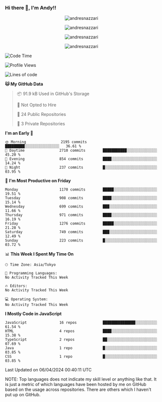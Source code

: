 ### Hi there 👋, I'm Andy!!

<p align="center" >
  <img src="https://github-profile-trophy.vercel.app/?username=AndresNazzari&theme=dracula&column=-1" alt="andresnazzari"/>
</p>

<p align="center">
  <img  src="https://github-readme-stats.vercel.app/api?username=AndresNazzari&count_private=true&show_icons=true&theme=dracula" alt="andresnazzari"/>
</p>
<p align="center">
  <img  src="https://github-readme-stats.vercel.app/api/top-langs/?username=AndresNazzari&layout=compact" alt="andresnazzari"/>
</p>
<p align="center" >
  <img src="https://github-readme-stats.vercel.app/api/wakatime?username=AndresNazzari" alt="andresnazzari"/>
</p>

<!--START_SECTION:waka-->
![Code Time](http://img.shields.io/badge/Code%20Time-966%20hrs%209%20mins-blue)

![Profile Views](http://img.shields.io/badge/Profile%20Views-0-blue)

![Lines of code](https://img.shields.io/badge/From%20Hello%20World%20I%27ve%20Written-6.2%20million%20lines%20of%20code-blue)

**🐱 My GitHub Data** 

> 📦 91.9 kB Used in GitHub's Storage 
 > 
> 🚫 Not Opted to Hire
 > 
> 📜 24 Public Repositories 
 > 
> 🔑 3 Private Repositories 
 > 
**I'm an Early 🐤** 

```text
🌞 Morning                2195 commits        █████████░░░░░░░░░░░░░░░░   36.61 % 
🌆 Daytime                2710 commits        ███████████░░░░░░░░░░░░░░   45.20 % 
🌃 Evening                854 commits         ████░░░░░░░░░░░░░░░░░░░░░   14.24 % 
🌙 Night                  237 commits         █░░░░░░░░░░░░░░░░░░░░░░░░   03.95 % 
```
📅 **I'm Most Productive on Friday** 

```text
Monday                   1170 commits        █████░░░░░░░░░░░░░░░░░░░░   19.51 % 
Tuesday                  908 commits         ████░░░░░░░░░░░░░░░░░░░░░   15.14 % 
Wednesday                699 commits         ███░░░░░░░░░░░░░░░░░░░░░░   11.66 % 
Thursday                 971 commits         ████░░░░░░░░░░░░░░░░░░░░░   16.19 % 
Friday                   1276 commits        █████░░░░░░░░░░░░░░░░░░░░   21.28 % 
Saturday                 749 commits         ███░░░░░░░░░░░░░░░░░░░░░░   12.49 % 
Sunday                   223 commits         █░░░░░░░░░░░░░░░░░░░░░░░░   03.72 % 
```


📊 **This Week I Spent My Time On** 

```text
🕑︎ Time Zone: Asia/Tokyo

💬 Programming Languages: 
No Activity Tracked This Week

🔥 Editors: 
No Activity Tracked This Week

💻 Operating System: 
No Activity Tracked This Week
```

**I Mostly Code in JavaScript** 

```text
JavaScript               16 repos            ███████████████░░░░░░░░░░   61.54 % 
HTML                     4 repos             ████░░░░░░░░░░░░░░░░░░░░░   15.38 % 
TypeScript               2 repos             ██░░░░░░░░░░░░░░░░░░░░░░░   07.69 % 
Java                     1 repo              █░░░░░░░░░░░░░░░░░░░░░░░░   03.85 % 
CSS                      1 repo              █░░░░░░░░░░░░░░░░░░░░░░░░   03.85 % 
```




 Last Updated on 06/04/2024 00:40:11 UTC
<!--END_SECTION:waka-->

NOTE: Top languages does not indicate my skill level or anything like that. It is just a metric of which languages have been hosted by me on GitHub based on the usage across repositories. There are others which I haven't put up on GitHub.

<!-- Here are some ideas to get you started:

-   🔭 I’m currently working on ...
-   🌱 I’m currently learning ...
-   👯 I’m looking to collaborate on ...
-   🤔 I’m looking for help with ...
-   💬 Ask me about ...
-   📫 How to reach me: ...
-   😄 Pronouns: ...
-   ⚡ Fun fact: ... -->
